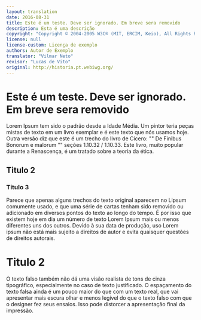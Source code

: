 ```yaml
---
layout: translation
date: 2016-08-31
title: Este é um teste. Deve ser ignorado. Em breve sera removido
description: Esta é uma descrição
copyright: "Copyright © 2004-2005 W3C® (MIT, ERCIM, Keio), All Rights Reserved. W3C liability, trademark, document use and software licensing rules apply."
license: null
license-custom: Licença de exemplo
authors: Autor de Exemplo
translator: "Vilmar Neto"
revisor: "Lucas de Vito"
original: http://historia.pt.webiwg.org/
---
```


# Este é um teste. Deve ser ignorado. Em breve sera removido

Lorem Ipsum tem sido o padrão desde a Idade Média. Um pintor teria peças mistas de texto em um livro exemplar e é este texto que nós usamos hoje. Outra versão diz que este é um trecho do livro de Cícero: "" De Finibus Bonorum e malorum "" seções 1.10.32 / 1.10.33. Este livro, muito popular durante a Renascença, é um tratado sobre a teoria da ética.

## Titulo 2

### Titulo 3

Parece que apenas alguns trechos do texto original aparecem no Lipsum comumente usado, e que uma série de cartas tenham sido removido ou adicionado em diversos pontos do texto ao longo do tempo. É por isso que existem hoje em dia um número de texto Lorem Ipsum mais ou menos diferentes uns dos outros. Devido à sua data de produção, uso Lorem ipsum não está mais sujeito a direitos de autor e evita quaisquer questões de direitos autorais.

# Titulo 2

O texto falso também não dá uma visão realista de tons de cinza tipográfico, especialmente no caso de texto justificado. O espaçamento do texto falsa ainda é um pouco maior do que com um texto real, que vai apresentar mais escura olhar e menos legível do que o texto falso com que o designer fez seus ensaios. Isso pode distorcer a apresentação final da impressão.